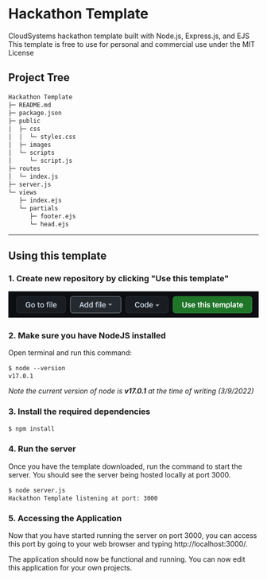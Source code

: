 # Hackathon Template
CloudSystems hackathon template  built with Node.js, Express.js, and EJS
This template is free to use for personal and commercial use under the MIT License

## Project Tree
```
Hackathon Template
├─ README.md
├─ package.json
├─ public
│  ├─ css
│  │  └─ styles.css
│  ├─ images
│  └─ scripts
│     └─ script.js
├─ routes
│  └─ index.js
├─ server.js
└─ views
   ├─ index.ejs
   └─ partials
      ├─ footer.ejs
      └─ head.ejs
```
---

## Using this template
### 1. Create new repository by clicking "Use this template"
![Alt text](public/images/use_this_template.png?raw=true "Use this template")

### 2. Make sure you have NodeJS installed
Open terminal and run this command:
```
$ node --version
v17.0.1
```
*Note the current version of node is **v17.0.1** at the time of writing (3/9/2022)*

### 3. Install the required dependencies
```
$ npm install
```

### 4. Run the server
Once you have the template downloaded, run the command to start the server. You should see the server being hosted locally at port 3000.
```
$ node server.js
Hackathon Template listening at port: 3000
```

### 5. Accessing the Application
Now that you have started running the server on port 3000, you can access this port by going to your web browser and typing http://localhost:3000/.

The application should now be functional and running. 
You can now edit this application for your own projects. 